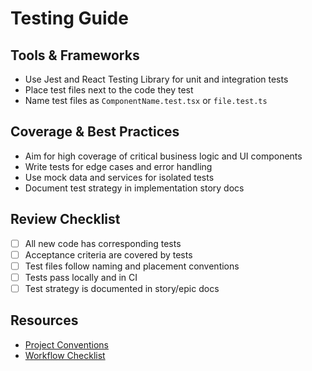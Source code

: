 # Testing Guide

## Tools & Frameworks

- Use Jest and React Testing Library for unit and integration tests
- Place test files next to the code they test
- Name test files as `ComponentName.test.tsx` or `file.test.ts`

## Coverage & Best Practices

- Aim for high coverage of critical business logic and UI components
- Write tests for edge cases and error handling
- Use mock data and services for isolated tests
- Document test strategy in implementation story docs

## Review Checklist

- [ ] All new code has corresponding tests
- [ ] Acceptance criteria are covered by tests
- [ ] Test files follow naming and placement conventions
- [ ] Tests pass locally and in CI
- [ ] Test strategy is documented in story/epic docs

## Resources

- [Project Conventions](conventions.md)
- [Workflow Checklist](workflow.md)
